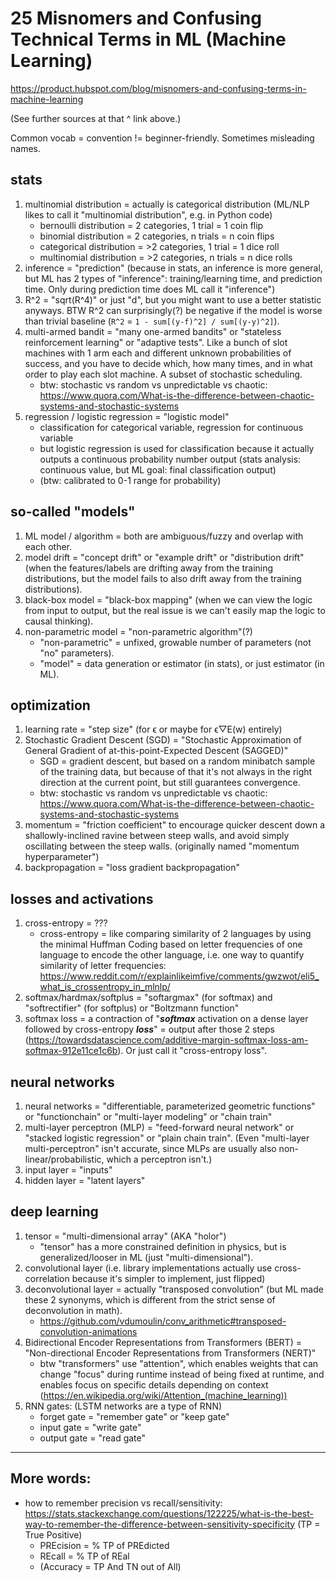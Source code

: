 # 25 Misnomers and Confusing Technical Terms in ML (Machine Learning)

https://product.hubspot.com/blog/misnomers-and-confusing-terms-in-machine-learning

(See further sources at that ^ link above.)

Common vocab = convention != beginner-friendly. Sometimes misleading names.

## stats

1. multinomial distribution = actually is categorical distribution (ML/NLP likes to call it "multinomial distribution", e.g. in Python code)
   - bernoulli distribution = 2 categories, 1 trial = 1 coin flip
   - binomial distribution = 2 categories, n trials = n coin flips
   - categorical distribution = >2 categories, 1 trial = 1 dice roll
   - multinomial distribution = >2 categories, n trials = n dice rolls
2. inference = "prediction" (because in stats, an inference is more general, but ML has 2 types of "inference": training/learning time, and prediction time. Only during prediction time does ML call it "inference")
3. R^2 = "sqrt(R^4)" or just "d", but you might want to use a better statistic anyways. BTW R^2 can surprisingly(?) be negative if the model is worse than trivial baseline (`R^2` = `1 - sum[(y-f)^2] / sum[(y-y)^2]`).
4. multi-armed bandit = "many one-armed bandits" or "stateless reinforcement learning" or "adaptive tests". Like a bunch of slot machines with 1 arm each and different unknown probabilities of success, and you have to decide which, how many times, and in what order to play each slot machine. A subset of stochastic scheduling.
   - btw: stochastic vs random vs unpredictable vs chaotic: https://www.quora.com/What-is-the-difference-between-chaotic-systems-and-stochastic-systems
5. regression / logistic regression = "logistic model"
   - classification for categorical variable, regression for continuous variable
   - but logistic regression is used for classification because it actually outputs a continuous probability number output (stats analysis: continuous value, but ML goal: final classification output)
   - (btw: calibrated to 0-1 range for probability)

## so-called "models"

1. ML model / algorithm = both are ambiguous/fuzzy and overlap with each other.
2. model drift = "concept drift" or "example drift" or "distribution drift" (when the features/labels are drifting away from the training distributions, but the model fails to also drift away from the training distributions).
3. black-box model = "black-box mapping" (when we can view the logic from input to output, but the real issue is we can't easily map the logic to causal thinking).
4. non-parametric model = "non-parametric algorithm"(?)
   - "non-parametric" = unfixed, growable number of parameters (not "no" parameters).
   - "model" = data generation or estimator (in stats), or just estimator (in ML).

## optimization

1. learning rate = "step size" (for ϵ or maybe for ϵ▽E(w) entirely)
2. Stochastic Gradient Descent (SGD) = "Stochastic Approximation of General Gradient of at-this-point-Expected Descent (SAGGED)"
   - SGD = gradient descent, but based on a random minibatch sample of the training data, but because of that it's not always in the right direction at the current point, but still guarantees convergence.
   - btw: stochastic vs random vs unpredictable vs chaotic: https://www.quora.com/What-is-the-difference-between-chaotic-systems-and-stochastic-systems
3. momentum = "friction coefficient" to encourage quicker descent down a shallowly-inclined ravine between steep walls, and avoid simply oscillating between the steep walls. (originally named "momentum hyperparameter")
4. backpropagation = "loss gradient backpropagation"

## losses and activations

1. cross-entropy = ???
   - cross-entropy = like comparing similarity of 2 languages by using the minimal Huffman Coding based on letter frequencies of one language to encode the other language, i.e. one way to quantify similarity of letter frequencies: https://www.reddit.com/r/explainlikeimfive/comments/gwzwot/eli5_what_is_crossentropy_in_mlnlp/
2. softmax/hardmax/softplus = "softargmax" (for softmax) and "softrectifier" (for softplus) or "Boltzmann function"
3. softmax loss = a contraction of "_**softmax**_ activation on a dense layer followed by cross-entropy _**loss**_" = output after those 2 steps (https://towardsdatascience.com/additive-margin-softmax-loss-am-softmax-912e11ce1c6b). Or just call it "cross-entropy loss".

## neural networks

1. neural networks = "differentiable, parameterized geometric functions" or "functionchain" or "multi-layer modeling" or "chain train"
2. multi-layer perceptron (MLP) = "feed-forward neural network" or "stacked logistic regression" or "plain chain train". (Even "multi-layer multi-perceptron" isn't accurate, since MLPs are usually also non-linear/probabilistic, which a perceptron isn't.)
3. input layer = "inputs"
4. hidden layer = "latent layers"

## deep learning

1. tensor = "multi-dimensional array" (AKA "holor")
   - "tensor" has a more constrained definition in physics, but is generalized/looser in ML (just "multi-dimensional").
2. convolutional layer (i.e. library implementations actually use cross-correlation because it's simpler to implement, just flipped)
3. deconvolutional layer = actually "transposed convolution" (but ML made these 2 synonyms, which is different from the strict sense of deconvolution in math).
   - https://github.com/vdumoulin/conv_arithmetic#transposed-convolution-animations
4. Bidirectional Encoder Representations from Transformers (BERT) = "Non-directional Encoder Representations from Transformers (NERT)"
   - btw "transformers" use "attention", which enables weights that can change "focus" during runtime instead of being fixed at runtime, and enables focus on specific details depending on context (https://en.wikipedia.org/wiki/Attention_(machine_learning))
5. RNN gates: (LSTM networks are a type of RNN)
   - forget gate = "remember gate" or "keep gate"
   - input gate = "write gate"
   - output gate = "read gate"

<hr></hr>

## More words:

- how to remember precision vs recall/sensitivity: https://stats.stackexchange.com/questions/122225/what-is-the-best-way-to-remember-the-difference-between-sensitivity-specificity (TP = True Positive)
  - PREcision = % TP of PREdicted
  - REcall = % TP of REal
  - (Accuracy = TP And TN out of All)
